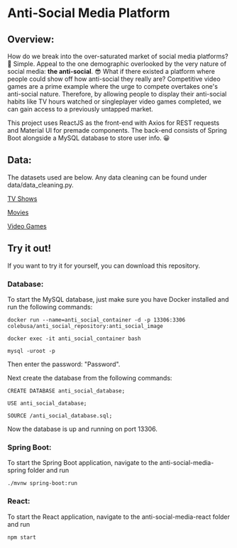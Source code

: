 # Anti-Social Media Platform

## Overview:

How do we break into the over-saturated market of social media platforms? :thinking: Simple. Appeal to the one demographic overlooked by the very nature of social media: **the anti-social**. :sunglasses: What if there existed a platform where people could show off how anti-social they really are? Competitive video games are a prime example where the urge to compete overtakes one's anti-social nature. Therefore, by allowing people to display their anti-social habits like TV hours watched or singleplayer video games completed, we can gain access to a previously untapped market.

This project uses ReactJS as the front-end with Axios for REST requests and Material UI for premade components. The back-end consists of Spring Boot alongside a MySQL database to store user info. :grinning:

## Data:

The datasets used are below. Any data cleaning can be found under data/data_cleaning.py.

[TV Shows](https://www.kaggle.com/datasets/jackjaehwankim/top-100-tv-shows)

[Movies](https://gist.github.com/stungeye/a3af50385215b758637e73eaacac93a3)

[Video Games](https://corgis-edu.github.io/corgis/csv/video_games/)

## Try it out!

If you want to try it for yourself, you can download this repository.

### Database:

To start the MySQL database, just make sure you have Docker installed and run the following commands:

    docker run --name=anti_social_container -d -p 13306:3306 colebusa/anti_social_repository:anti_social_image

    docker exec -it anti_social_container bash

    mysql -uroot -p

Then enter the password: "Password".

Next create the database from the following commands:

    CREATE DATABASE anti_social_database;

    USE anti_social_database;

    SOURCE /anti_social_database.sql;

Now the database is up and running on port 13306.

### Spring Boot:

To start the Spring Boot application, navigate to the anti-social-media-spring folder and run

    ./mvnw spring-boot:run

### React:

To start the React application, navigate to the anti-social-media-react folder and run

    npm start
